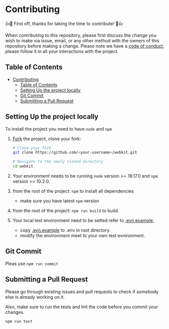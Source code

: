 # Contributing

👍🎉 First off, thanks for taking the time to contribute! 🎉👍

When contributing to this repository, please first discuss the change you wish to make via issue, email, or any other method with the owners of this repository before making a change.
Please note we have a [code of conduct](https://github.com/unipackage/webkit/blob/master/.github/CODE_OF_CONDUCT.md), please follow it in all your interactions with the project.

## Table of Contents

- [Contributing](#contributing)
  - [Table of Contents](#table-of-contents)
  - [Setting Up the project locally](#setting-up-the-project-locally)
  - [Git Commit](#git-commit)
  - [Submitting a Pull Request](#submitting-a-pull-request)

## Setting Up the project locally

To install the project you need to have `node` and `npm`

1.  [Fork](https://help.github.com/articles/fork-a-repo/) the project, clone
    your fork:

    ```sh
    # Clone your fork
    git clone https://github.com/<your-username>/webkit.git

    # Navigate to the newly cloned directory
    cd webkit
    ```

2.  Your environment needs to be running `node` version >= 18.17.0 and `npm` version >= 10.2.0.

3.  from the root of the project: `npm` to install all dependencies

    - make sure you have latest `npm` version

4.  from the root of the project: `npm run build` to build.

5.  Your local test environment need to be setted refer to  [.evn.example](https://github.com/unipackage/webkit/blob/master/.env.example),
    - copy [.evn.example](https://github.com/unipackage/webkit/blob/master/.env.example) to .env in root directory.
    - modify the environment meet to your own test evnironment.

## Git Commit
Pleas use `npm run commit`

## Submitting a Pull Request

Please go through existing issues and pull requests to check if somebody else is already working on it.

Also, make sure to run the tests and lint the code before you commit your
changes.

```sh
npm run test
```